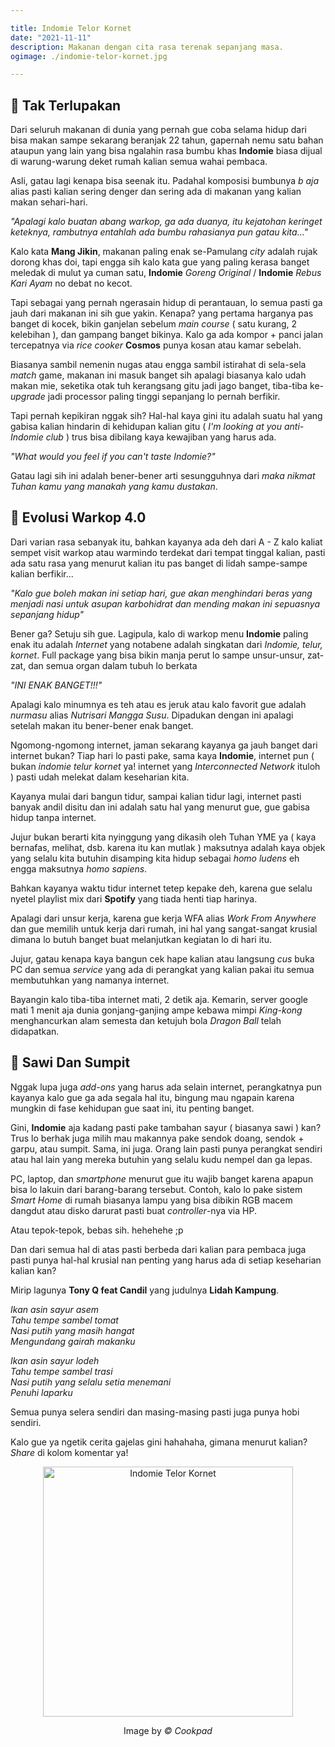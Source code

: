 ```yaml
---

title: Indomie Telor Kornet
date: "2021-11-11"
description: Makanan dengan cita rasa terenak sepanjang masa.
ogimage: ./indomie-telor-kornet.jpg

---
```


## 🍜 Tak Terlupakan

Dari seluruh makanan di dunia yang pernah gue coba selama hidup dari bisa
makan sampe sekarang beranjak 22 tahun, gapernah nemu satu bahan ataupun yang
lain yang bisa ngalahin rasa bumbu khas **Indomie** biasa dijual di
warung-warung deket rumah kalian semua wahai pembaca.

Asli, gatau lagi kenapa bisa seenak itu. Padahal komposisi bumbunya *b aja*
alias pasti kalian sering denger dan sering ada di makanan yang kalian makan
sehari-hari.

*"Apalagi kalo buatan abang warkop, ga ada duanya, itu kejatohan keringet
keteknya, rambutnya entahlah ada bumbu rahasianya pun gatau kita..."*

Kalo kata **Mang Jikin**, makanan paling enak se-Pamulang *city* adalah rujak
dorong khas doi, tapi engga sih kalo kata gue yang paling kerasa banget meledak
di mulut ya cuman satu, **Indomie** *Goreng Original* / **Indomie** *Rebus Kari
Ayam* no debat no kecot.

Tapi sebagai yang pernah ngerasain hidup di perantauan, lo semua pasti ga jauh
dari makanan ini sih gue yakin. Kenapa? yang pertama harganya pas banget di
kocek, bikin ganjelan sebelum *main course* ( satu kurang, 2 kelebihan ), dan
gampang banget bikinya. Kalo ga ada kompor + panci jalan tercepatnya via *rice
cooker* **Cosmos** punya kosan atau kamar sebelah.

Biasanya sambil nemenin nugas atau engga sambil istirahat di sela-sela *match*
game, makanan ini masuk banget sih apalagi biasanya kalo udah makan mie,
seketika otak tuh kerangsang gitu jadi jago banget, tiba-tiba ke-*upgrade* jadi
processor paling tinggi sepanjang lo pernah berfikir.

Tapi pernah kepikiran nggak sih? Hal-hal kaya gini itu adalah suatu hal yang
gabisa kalian hindarin di kehidupan kalian gitu ( *I'm looking at you
anti-Indomie club* ) trus bisa dibilang kaya kewajiban yang harus ada.

*"What would you feel if you can't taste Indomie?"*

Gatau lagi sih ini adalah bener-bener arti sesungguhnya dari *maka nikmat Tuhan
kamu yang manakah yang kamu dustakan*.

## 🍜 Evolusi Warkop 4.0

Dari varian rasa sebanyak itu, bahkan kayanya ada deh dari A - Z kalo kaliat
sempet visit warkop atau warmindo terdekat dari tempat tinggal kalian, pasti ada
satu rasa yang menurut kalian itu pas banget di lidah sampe-sampe kalian
berfikir...

*"Kalo gue boleh makan ini setiap hari, gue akan menghindari beras yang menjadi
nasi untuk asupan karbohidrat dan mending makan ini sepuasnya sepanjang hidup"*

Bener ga? Setuju sih gue. Lagipula, kalo di warkop menu **Indomie** paling enak
itu adalah *Internet* yang notabene adalah singkatan dari *Indomie, telur,
kornet*. Full package yang bisa bikin manja perut lo sampe unsur-unsur, zat-zat,
dan semua organ dalam tubuh lo berkata

*"INI ENAK BANGET!!!"*

Apalagi kalo minumnya es teh atau es jeruk atau kalo favorit gue adalah
*nurmasu* alias *Nutrisari Mangga Susu*. Dipadukan dengan ini apalagi setelah
makan itu bener-bener enak banget.

Ngomong-ngomong internet, jaman sekarang kayanya ga jauh banget dari internet
bukan? Tiap hari lo pasti pake, sama kaya **Indomie**, internet pun ( bukan
*indomie telur kornet* ya! internet yang *Interconnected Network* ituloh )
pasti udah melekat dalam keseharian kita.

Kayanya mulai dari bangun tidur, sampai kalian tidur lagi, internet pasti banyak
andil disitu dan ini adalah satu hal yang menurut gue, gue gabisa hidup tanpa
internet.

Jujur bukan berarti kita nyinggung yang dikasih oleh Tuhan YME ya ( kaya
bernafas, melihat, dsb. karena itu kan mutlak ) maksutnya adalah kaya objek yang
selalu kita butuhin disamping kita hidup sebagai *homo ludens* eh engga
maksutnya *homo sapiens*.

Bahkan kayanya waktu tidur internet tetep kepake deh, karena gue selalu nyetel
playlist mix dari **Spotify** yang tiada henti tiap harinya.

Apalagi dari unsur kerja, karena gue kerja WFA alias *Work From Anywhere* dan
gue memilih untuk kerja dari rumah, ini hal yang sangat-sangat krusial dimana lo
butuh banget buat melanjutkan kegiatan lo di hari itu.

Jujur, gatau kenapa kaya bangun cek hape kalian atau langsung *cus* buka PC dan
semua *service* yang ada di perangkat yang kalian pakai itu semua membutuhkan
yang namanya internet.

Bayangin kalo tiba-tiba internet mati, 2 detik aja. Kemarin, server google mati
1 menit aja dunia gonjang-ganjing ampe kebawa mimpi *King-kong* menghancurkan
alam semesta dan ketujuh bola *Dragon Ball* telah didapatkan.

## 🍜 Sawi Dan Sumpit

Nggak lupa juga *add-ons* yang harus ada selain internet, perangkatnya pun
kayanya kalo gue ga ada segala hal itu, bingung mau ngapain karena mungkin di
fase kehidupan gue saat ini, itu penting banget. 

Gini, **Indomie** aja kadang pasti pake tambahan sayur ( biasanya sawi ) kan?
Trus lo berhak juga milih mau makannya pake sendok doang, sendok + garpu, atau
sumpit. Sama, ini juga. Orang lain pasti punya perangkat sendiri atau hal lain
yang mereka butuhin yang selalu kudu nempel dan ga lepas.

PC, laptop, dan *smartphone* menurut gue itu wajib banget karena apapun bisa lo
lakuin dari barang-barang tersebut. Contoh, kalo lo pake sistem *Smart Home* di
rumah biasanya lampu yang bisa dibikin RGB macem dangdut atau disko darurat
pasti buat *controller*-nya via HP.

Atau tepok-tepok, bebas sih. hehehehe ;p

Dan dari semua hal di atas pasti berbeda dari kalian para pembaca juga pasti
punya hal-hal krusial nan penting yang harus ada di setiap keseharian kalian
kan?

Mirip lagunya **Tony Q feat Candil** yang judulnya **Lidah Kampung**. 

*Ikan asin sayur asem  
Tahu tempe sambel tomat  
Nasi putih yang masih hangat  
Mengundang gairah makanku*

*Ikan asin sayur lodeh  
Tahu tempe sambel trasi  
Nasi putih yang selalu setia menemani  
Penuhi laparku*

Semua punya selera sendiri dan masing-masing pasti juga punya hobi sendiri.

Kalo gue ya ngetik cerita gajelas gini hahahaha, gimana menurut kalian? *Share*
di kolom komentar ya!

<div align="center">
  <img
    src="https://img-global.cpcdn.com/recipes/9d3c4827e205db74/1200x630cq70/photo.jpg" 
    alt="Indomie Telor Kornet" 
    width="400"
  />
  <p>
    Image by <i>&copy; Cookpad</i>
  </p>
</div>

